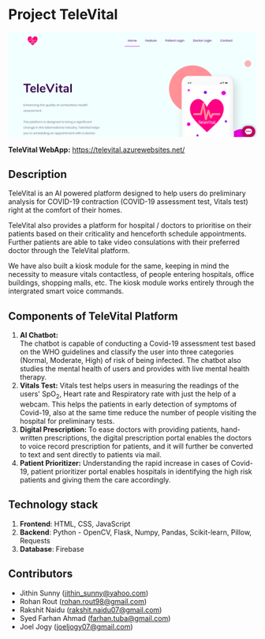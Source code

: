 # Project TeleVital
![homepage](homepage.png)

**TeleVital WebApp:** https://televital.azurewebsites.net/
## Description
TeleVital is an AI powered platform designed to help users do preliminary analysis for COVID-19 contraction (COVID-19 assessment test, Vitals test) right at the comfort of their homes.  

TeleVital also provides a platform for hospital / doctors to prioritise on their patients based on their criticality and henceforth schedule appointments. Further patients are able to take video consulations with their preferred doctor through the TeleVital platform.

We have also built a kiosk module for the same, keeping in mind the necessity to measure vitals contactless, of people entering hospitals, office buildings, shopping malls, etc. The kiosk module works entirely through the intergrated smart voice commands.

## Components of TeleVital Platform
1. **AI Chatbot:**  	
	The chatbot is capable of conducting a Covid-19 assessment test based on the WHO guidelines and classify the user into three categories (Normal, Moderate, High) of risk of being infected. 
	The chatbot also studies the mental health of users and provides with live mental health therapy. 
2. **Vitals Test:**
	Vitals test helps users in measuring the readings of the users' SpO$_2$, Heart rate and Respiratory rate with just the help of a webcam. This helps the patients in early detection of symptoms of Covid-19, also at the same time reduce the number of people visiting the hospital for preliminary tests.
3. **Digital Prescription:**
	To ease doctors with providing patients, hand-written prescriptions, the digital prescription portal enables the doctors to voice record prescription for patients, and it will further be converted to text and sent directly to patients via mail.
4. **Patient Prioritizer:** 
Understanding the rapid increase in cases of Covid-19, patient prioritizer portal enables hospitals in identifying the high risk patients and giving them the care accordingly.
	 

## Technology stack

1. **Frontend**: HTML, CSS, JavaScript
2. **Backend**: Python - OpenCV, Flask, Numpy, Pandas, Scikit-learn, Pillow, Requests
3. **Database**: Firebase


## Contributors

- Jithin Sunny (jithin_sunny@yahoo.com)
- Rohan Rout (rohan.rout98@gmail.com)
- Rakshit Naidu (rakshit.naidu07@gmail.com)
- Syed Farhan Ahmad (farhan.tuba@gmail.com)
- Joel Jogy (joeljogy07@gmail.com)
